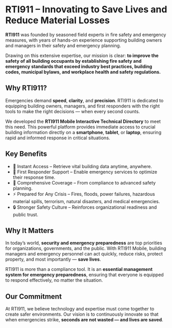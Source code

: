 # RTI911 – Innovating to Save Lives and Reduce Material Losses

**RTI911** was founded by seasoned field experts in fire safety and emergency measures, with years of hands-on experience supporting building owners and managers in their safety and emergency planning.

Drawing on this extensive expertise, our mission is clear: **to improve the safety of all building occupants by establishing fire safety and emergency standards that exceed industry best practices, building codes, municipal bylaws, and workplace health and safety regulations.**

## Why RTI911?

Emergencies demand **speed**, **clarity**, and **precision**. RTI911 is dedicated to equipping building owners, managers, and first responders with the right tools to make the right decisions — when every second counts.

We developed the **RTI911 Mobile Interactive Technical Directory** to meet this need. This powerful platform provides immediate access to crucial building information directly on a **smartphone**, **tablet**, or **laptop**, ensuring rapid and informed response in critical situations.

## Key Benefits

- 📱 Instant Access – Retrieve vital building data anytime, anywhere.
- 🚒 First Responder Support – Enable emergency services to optimize their response time.
- 🏢 Comprehensive Coverage – From compliance to advanced safety planning.
- ⚡ Prepared for Any Crisis – Fires, floods, power failures, hazardous material spills, terrorism, natural disasters, and medical emergencies.
- 🔒 Stronger Safety Culture – Reinforces organizational readiness and public trust.

## Why It Matters

In today’s world, **security and emergency preparedness** are top priorities for organizations, governments, and the public. With RTI911 Mobile, building managers and emergency personnel can act quickly, reduce risks, protect property, and most importantly — **save lives**.

RTI911 is more than a compliance tool. It is an **essential management system for emergency preparedness**, ensuring that everyone is equipped to respond effectively, no matter the situation.

## Our Commitment

At RTI911, we believe technology and expertise must come together to create safer environments. Our vision is to continuously innovate so that when emergencies strike, **seconds are not wasted — and lives are saved**.
